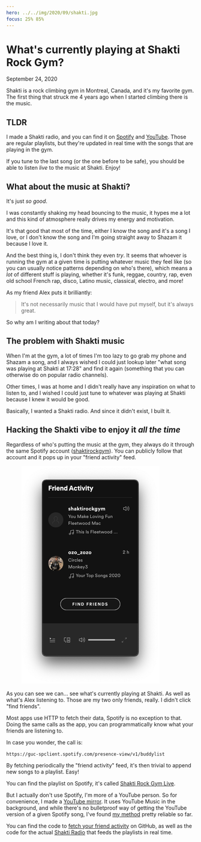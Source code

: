 ```yaml
---
hero: ../../img/2020/09/shakti.jpg
focus: 25% 85%
---
```


# What's currently playing at Shakti Rock Gym?
September 24, 2020

Shakti is a rock climbing gym in Montreal, Canada, and it's my favorite
gym. The first thing that struck me 4 years ago when I started climbing
there is the music.

## TLDR

I made a Shakti radio, and you can find it on [Spotify][spotify] and
[YouTube][youtube]. Those are regular playlists, but they're updated in real time with
the songs that are playing in the gym.

[spotify]: https://open.spotify.com/playlist/5qgFzOvllbtIehVfd66SZG
[youtube]: https://www.youtube.com/playlist?list=PL3gQ6-WYh7kX1CARbXnNuP4kgnG0E5Guu

If you tune to the last song (or the one before to be safe), you should
be able to listen *live* to the music at Shakti. Enjoy!

## What about the music at Shakti?

It's just *so good*.

I was constantly shaking my head bouncing to the music, it hypes me a
lot and this kind of atmosphere really drives my energy and motivation.

It's that good that most of the time, either I know the song and it's a
song I love, or I don't know the song and I'm going straight away to
Shazam it because I love it.

And the best thing is, I don't think they even *try*. It seems that
whoever is running the gym at a given time is putting whatever music
they feel like (so you can usually notice patterns depending on who's
there), which means a *lot* of different stuff is playing, whether it's
funk, reggae, country, rap, even old school French rap, disco, Latino
music, classical, electro, and more!

As my friend Alex puts it brilliantly:

> It's not necessarily music that I would have put myself, but it's
> always great.

So why am I writing about that today?

## The problem with Shakti music

When I'm at the gym, a lot of times I'm too lazy to go grab my phone and
Shazam a song, and I always wished I could just lookup later "what
song was playing at Shakti at 17:28" and find it again (something that
you can otherwise do on popular radio channels).

Other times, I was at home and I didn't really have any inspiration on
what to listen to, and I wished I could just tune to whatever was
playing at Shakti because I knew it would be good.

Basically, I wanted a Shakti radio. And since it didn't exist, I built
it.

## Hacking the Shakti vibe to enjoy it *all the time*

Regardless of who's putting the music at the gym, they always do it
through the same Spotify account ([shaktirockgym](https://open.spotify.com/user/shaktirockgym)).
You can publicly follow that account and it pops up in your "friend
activity" feed.

<figure class="center">
  <img alt="Friend activity screenshot" src="../../img/2020/09/friend-activity.png">
</figure>

As you can see we can... see what's currently playing at Shakti. As
well as what's Alex listening to. Those are my two only friends, really.
I didn't click "find friends".

Most apps use HTTP to fetch their data, Spotify is no exception to that.
Doing the same calls as the app, you can programmatically know what your
friends are listening to.

In case you wonder, the call is:

```
https://guc-spclient.spotify.com/presence-view/v1/buddylist
```

By fetching periodically the "friend activity" feed, it's then trivial
to append new songs to a playlist. Easy!

You can find the playlist on Spotify, it's called [Shakti Rock Gym Live][spotify].

But I actually don't use Spotify, I'm more of a YouTube person. So for
convenience, I made a [YouTube mirror][youtube]. It uses YouTube Music
in the background, and while there's no bulletproof way of getting the
YouTube version of a given Spotify song, I've found [my method][spotify-to-youtube]
pretty reliable so far.

You can find the code to [fetch your friend activity][spotify-buddylist]
on GitHub, as well as the code for the actual [Shakti
Radio][shakti-radio] that feeds the playlists in real time.

[spotify-to-youtube]: https://github.com/valeriangalliat/spotify-to-youtube
[spotify-buddylist]: https://github.com/valeriangalliat/spotify-buddylist
[shakti-radio]: https://github.com/valeriangalliat/shakti-radio
